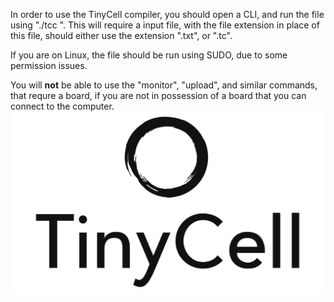 In order to use the TinyCell compiler, you should open a CLI, and run the file using "./tcc <file>". This will require a input file, with the file extension in place of <file> this file, should either use the extension ".txt", or ".tc".

If you are on Linux, the file should be run using SUDO, due to some permission issues.

You will **not** be able to use the "monitor", "upload", and similar commands, that requre a board, if you are not in possession of a board that you can connect to the computer. 
![alt text](https://github.com/SoftwareGroup305-AAU/P4/blob/main/tinycelllogo.png)

